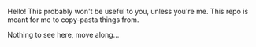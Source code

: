 Hello! This probably won't be useful to you, unless you're me. This repo is meant for me to copy-pasta things from.

Nothing to see here, move along...

